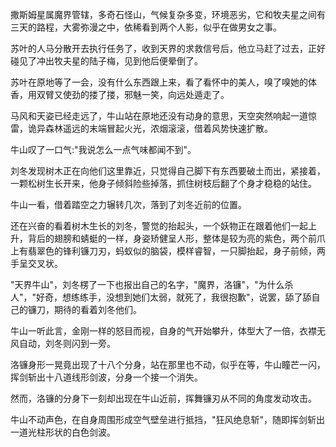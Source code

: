 撒斯姆星属魔界管辖，多奇石怪山，气候复杂多变，环境恶劣，它和牧夫星之间有三天的路程，大雾弥漫之中，依稀看到两个人影，似乎在做男女之事。

苏叶的人马分散开去执行任务了，收到天界的求救信号后，他立马赶了过去，正好碰见了冲出牧夫星的陆子梅，见到他后便晕倒了。

苏叶在原地等了一会，没有什么东西跟上来，看了看怀中的美人，嗅了嗅她的体香，用双臂又使劲的搂了搂，邪魅一笑，向远处遁走了。

马风和天姿已经走远了，牛山站在原地还没有动身的意思，天空突然响起一道惊雷，诡异森林遥远的末端冒起火光，浓烟滚滚，借着风势快速扩散。

牛山叹了一口气:"我说怎么一点气味都闻不到"。

刘冬发现树木正在向他们这里靠近，只觉得自己脚下有东西要破土而出，紧接着，一颗松树生长开来，他身子倾斜险些掉落，抓住树枝后翻了个身才稳稳的站住。

牛山一看，借着踏空之力辗转几次，落到了刘冬近前的位置。

还在兴奋的看着树木生长的刘冬，警觉的抬起头，一个妖物正在跟着他们一起上升，背后的翅膀和蜻蜓的一样，身姿矫健呈人形，整体是较为亮的紫色，两个前爪上有翡翠色的锋利镰刀刃，蚂蚁似的脑袋，模样睿智，一只脚抬起，身子前倾，两手呈交叉状。

"天界牛山"，刘冬楞了一下也报出自己的名字，"魔界，洛镰"，"为什么杀人"，"好奇，想练练手，没想到她们太弱，就死了，我很抱歉"，说罢，舔了舔自己的镰刀，期待的看着刘冬他们。

牛山一听此言，金刚一样的怒目而视，自身的气开始攀升，体型大了一倍，衣襟无风自动，刘冬则闪到一旁。

洛镰身形一晃竟出现了十八个分身，站在那里也不动，似乎在等，牛山瞳芒一闪，挥剑斩出十八道线形剑波，分身一个接一个消失。

然而，洛镰的分身下一刻却出现在牛山近前，挥舞镰刃从不同的角度发动攻击。

牛山不动声色，在自身周围形成空气壁垒进行抵挡，"狂风绝息斩"，随即挥剑斩出一道光柱形状的白色剑波。
